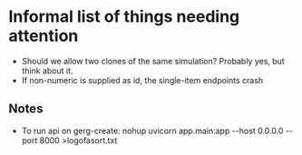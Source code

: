 # Informal list of things needing attention
* Should we allow two clones of the same simulation? Probably yes, but think about it.
* If non-numeric is supplied as id, the single-item endpoints crash

## Notes
* To run api on gerg-create:
    nohup uvicorn app.main:app --host 0.0.0.0 --port 8000 >logofasort.txt
